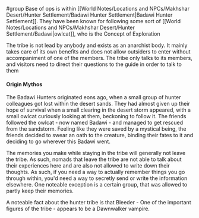 #group 
Base of ops is within [[World Notes/Locations and NPCs/Makhshar Desert/Hunter Settlement/Badawi Hunter Settlement|Badawi Hunter Settlement]].  They have been known for following some sort of [[World Notes/Locations and NPCs/Makhshar Desert/Hunter Settlement/Badawi|owlcat]], who is the Concept of Exploration

The tribe is not lead by anybody and exists as an anarchist body. It mainly takes care of its own benefits and does not allow outsiders to enter without accompaniment of one of the members. The tribe only talks to its members, and visitors need to direct their questions to the guide in order to talk to them


#### Origin Mythos
The Badawi Hunters originated eons ago, when a small group of hunter colleagues got lost within the desert sands. They had almost given up their hope of survival when a small clearing in the desert storm appeared, with a small owlcat curiously looking at them, beckoning to follow it. The friends followed the owlcat - now named Badawi - and managed to get rescued from the sandstorm. Feeling like they were saved by a mystical being, the friends decided to swear an oath to the creature, binding their fates to it and deciding to go wherever this Badawi went.

The memories you make while staying in the tribe will generally not leave the tribe. As such, nomads that leave the tribe are not able to talk about their experiences here and are also not allowed to write down their thoughts. As such, if you need a way to actually remember things you go through within, you'd need a way to secretly send or write the information elsewhere. One noteable exception is a certain group, that was allowed to partly keep their memories.

A noteable fact about the hunter tribe is that Bleeder - One of the important figures of the tribe - appears to be a Dawnwalker vampire.
